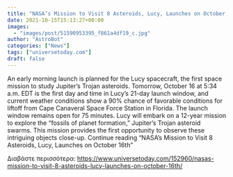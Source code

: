 ```yaml
---
title: "NASA’s Mission to Visit 8 Asteroids, Lucy, Launches on October 16th"
date: 2021-10-15T15:13:27+00:00
images:
  - "images/post/51590953395_f861a4df19_c.jpg"
author: "AstroBot"
categories: ["News"]
tags: ["universetoday.com"]
draft: false
---
```


An early morning launch is planned for the Lucy spacecraft, the first space mission to study Jupiter’s Trojan asteroids. Tomorrow, October 16 at 5:34 a.m. EDT is the first day and time in Lucy’s 21-day launch window, and current weather conditions show a 90% chance of favorable conditions for liftoff from Cape Canaveral Space Force Station in Florida. The launch window remains open for 75 minutes. Lucy will embark on a 12-year mission to explore the “fossils of planet formation,” Jupiter’s Trojan asteroid swarms. This mission provides the first opportunity to observe these intriguing objects close-up.  Continue reading “NASA’s Mission to Visit 8 Asteroids, Lucy, Launches on October 16th” 

Διαβάστε περισσότερα: https://www.universetoday.com/152960/nasas-mission-to-visit-8-asteroids-lucy-launches-on-october-16th/

